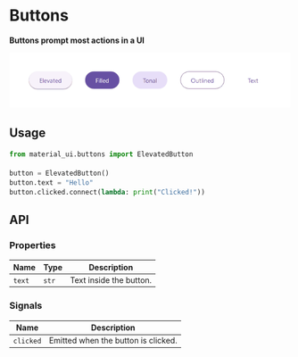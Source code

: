 # Buttons

**Buttons prompt most actions in a UI**

![buttons](./buttons.gif)

## Usage

```python
from material_ui.buttons import ElevatedButton

button = ElevatedButton()
button.text = "Hello"
button.clicked.connect(lambda: print("Clicked!"))
```

## API

### Properties

| Name   | Type  | Description             |
| ------ | ----- | ----------------------- |
| `text` | `str` | Text inside the button. |

### Signals

| Name      | Description                         |
| --------- | ----------------------------------- |
| `clicked` | Emitted when the button is clicked. |
